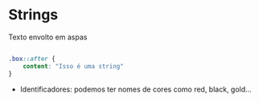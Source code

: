 # Strings
Texto envolto em aspas

```css

.box::after {
	content: "Isso é uma string"
}

```

* Identificadores: podemos ter nomes de cores como red, black, gold...